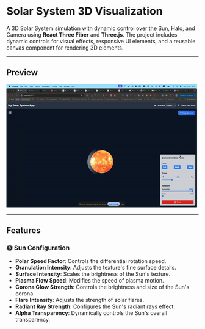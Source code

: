 # Solar System 3D Visualization

A 3D Solar System simulation with dynamic control over the Sun, Halo, and Camera using **React Three Fiber** and **Three.js**. The project includes dynamic controls for visual effects, responsive UI elements, and a reusable canvas component for rendering 3D elements.

---

## Preview

![Solar System Overview](./public/assets/gif/site-overview-step-1.gif)

---

## Features

### 🌞 Sun Configuration
- **Polar Speed Factor**: Controls the differential rotation speed.
- **Granulation Intensity**: Adjusts the texture's fine surface details.
- **Surface Intensity**: Scales the brightness of the Sun's texture.
- **Plasma Flow Speed**: Modifies the speed of plasma motion.
- **Corona Glow Strength**: Controls the brightness and size of the Sun's corona.
- **Flare Intensity**: Adjusts the strength of solar flares.
- **Radiant Ray Strength**: Configures the Sun's radiant rays effect.
- **Alpha Transparency**: Dynamically controls the Sun's overall transparency.
